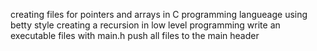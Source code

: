 creating files for pointers and arrays in C programming langueage using betty style
creating a recursion in low level programming 
write an executable files with main.h
push all files to the main header
